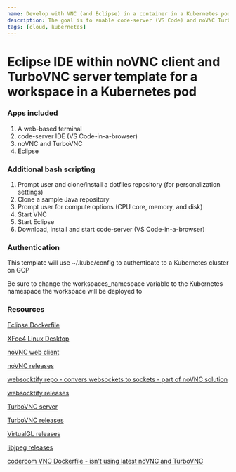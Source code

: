 ```yaml
---
name: Develop with VNC (and Eclipse) in a container in a Kubernetes pod
description: The goal is to enable code-server (VS Code) and noVNC TurboVNC (Eclipse)
tags: [cloud, kubernetes]
---
```


# Eclipse IDE within noVNC client and TurboVNC server template for a workspace in a Kubernetes pod

### Apps included
1. A web-based terminal
1. code-server IDE (VS Code-in-a-browser)
1. noVNC and TurboVNC
1. Eclipse 

### Additional bash scripting
1. Prompt user and clone/install a dotfiles repository (for personalization settings)
1. Clone a sample Java repository
1. Prompt user for compute options (CPU core, memory, and disk)
1. Start VNC
1. Start Eclipse
1. Download, install and start code-server (VS Code-in-a-browser)

### Authentication

This template will use ~/.kube/config to authenticate to a Kubernetes cluster on GCP

Be sure to change the workspaces_namespace variable to the Kubernetes namespace the workspace will be deployed to

### Resources
[Eclipse Dockerfile](https://github.com/sharkymark/dockerfiles/blob/main/eclipse/novnc/Dockerfile)

[XFce4 Linux Desktop](https://www.xfce.org/)

[noVNC web client](https://novnc.com/info.html)

[noVNC releases](https://github.com/novnc/noVNC/releases)

[websocktify repo - convers websockets to sockets - part of noVNC solution](https://github.com/novnc/websockify)

[websocktify releases](https://github.com/novnc/websockify/releases)

[TurboVNC server](https://www.turbovnc.org/)

[TurboVNC releases](https://sourceforge.net/projects/turbovnc/files/)

[VirtualGL releases](https://sourceforge.net/projects/virtualgl/files/)

[libjpeg releases](https://sourceforge.net/projects/libjpeg-turbo/files/)

[codercom VNC Dockerfile - isn't using latest noVNC and TurboVNC](https://github.com/coder/enterprise-images/tree/main/images/vnc)
